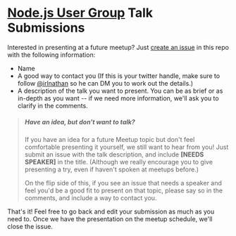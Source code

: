 # [Node.js User Group](http://www.meetup.com/noders/) Talk Submissions

Interested in presenting at a future meetup? Just [create an issue](https://github.com/nodejsaustin/speaker-submissions/issues/new) in this repo with the following information:

+ Name
+ A good way to contact you (If this is your twitter handle, make sure to follow [@irlnathan](https://twitter.com/irlnathan) so he can DM you to work out the details.)
+ A description of the talk you want to present. You can be as brief or as in-depth as you want -- if we need more information, we'll ask you to clarify in the comments.

> ##### Have an idea, but don't want to talk?
> If you have an idea for a future Meetup topic but don't feel comfortable presenting it yourself, we still want to hear from you! Just submit an issue with the talk description, and include **[NEEDS SPEAKER]** in the title. (Although we really encourage you to give presenting a try, even if haven't spoken at meetups before.)
>
> On the flip side of this, if you see an issue that needs a speaker and feel you'd be a good fit to present on that topic, please say so in the comments, and include a way to contact you.


That's it! Feel free to go back and edit your submission as much as you need to. Once we have the presentation on the meetup schedule, we'll close the issue.



